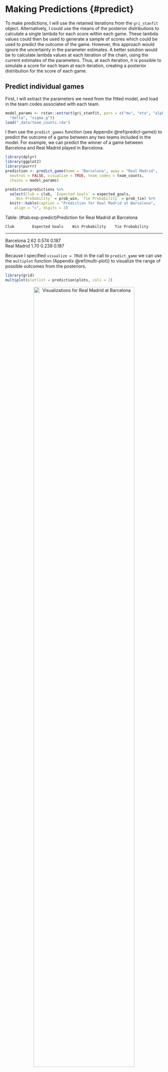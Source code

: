 
# Making Predictions {#predict}

To make predictions, I will use the retained iterations from the `gri_stanfit` object. Alternatively, I could use the means of the posterior distributions to calculate a single lambda for each score within each game. These lambda values could then be used to generate a sample of scores which could be used to predict the outcome of the game. However, this approach would ignore the uncertainty in the parameter estimates. A better solution would be to calculate lambda values at each iteration of the chain, using the current estimates of the parameters. Thus, at each iteration, it is possible to simulate a score for each team at each iteration, creating a posterior distribution for the score of each game.

## Predict individual games

First, I will extract the parameters we need from the fitted model, and load in the team codes associated with each team.


```r
model_params <- rstan::extract(gri_stanfit, pars = c("mu", "eta", "alpha",
  "delta", "sigma_g"))
load("_data/team_counts.rda")
```



I then use the `predict_games` function (see Appendix \@ref(predict-game)) to predict the outcome of a game between any two teams included in the model. For example, we can predict the winner of a game between Barcelona and Real Madrid played in Barcelona.




```r
library(dplyr)
library(ggplot2)
library(purrr)
prediction <- predict_game(home = "Barcelona", away = "Real Madrid",
  neutral = FALSE, visualize = TRUE, team_codes = team_counts,
  chains = model_params)

prediction$predictions %>%
  select(Club = club, `Expected Goals` = expected_goals,
    `Win Probability` = prob_win, `Tie Probability` = prob_tie) %>%
  knitr::kable(caption = "Prediction for Real Madrid at Barcelona",
    align = "c", digits = 3)
```



Table: (\#tab:exp-predict)Prediction for Real Madrid at Barcelona

    Club        Expected Goals    Win Probability    Tie Probability 
-------------  ----------------  -----------------  -----------------
  Barcelona          2.62              0.574              0.187      
 Real Madrid         1.70              0.239              0.187      

Because I specified `visualize = TRUE` in the call to `predict_game` we can use the `multiplot` function (Appendix \@ref(multi-plot)) to visualize the range of possible outcomes from the posteriors.


```r
library(grid)
multiplot(plotlist = prediction$plots, cols = 2)
```

<div class="figure" style="text-align: center">
<img src="make-predictions_files/figure-html/exp-vis-1.png" alt="Visualizations for Real Madrid at Barcelona" width="80%" />
<p class="caption">(\#fig:exp-vis)Visualizations for Real Madrid at Barcelona</p>
</div>

## Predict domestic leagues

To predict entire leagues, I follow the same general process, simulating an outcome for each retained iteration of the chain. The difference for leagues is that instead of simulating a single game at each iteration, we simulate the remainder of the league season, and calculate the league winner. This is all done by the `predict_league` function (Appendix \@ref(predict-league)).



In order to simulate these outcome, I'll first need to load in the full data set that includes future games


```r
library(lubridate)
library(rvest)
library(tidyr)
library(scales)

load("_data/full_data.rda")
load("_data/club_rankings.rda")
```

Then, I can use the `predict_league` function to get championship probabilities for each league.

### English Premier League {#epl}


```r
predict_league(league = "Premier League", games = full_data,
  chains = model_params, team_codes = team_counts) %>%
  left_join(select(club_rankings, club, exp_offense, exp_defense),
    by = "club") %>%
  arrange(desc(champ_pct)) %>%
  mutate(champ_pct = percent(ifelse(is.na(champ_pct), 0, champ_pct))) %>%
  select(Club = club, Offense = exp_offense, Defense = exp_defense,
    `Expected Points` = sim_points, `Championship Probability` = champ_pct) %>%
  knitr::kable(caption = "Premier League Championship Probabilities",
    align = "c", digits = 2)
```



Table: (\#tab:epl-sim)Premier League Championship Probabilities

         Club            Offense    Defense    Expected Points    Championship Probability 
----------------------  ---------  ---------  -----------------  --------------------------
       Chelsea            1.81       0.77           87.5                   84.2%           
  Tottenham Hotspur       1.81       0.71           82.5                   15.6%           
   Manchester City        1.82       0.81           76.2                    0.1%           
      Liverpool           1.75       0.81           76.3                    0.1%           
  Manchester United       1.55       0.71           70.9                    0.0%           
       Arsenal            1.94       0.92           69.7                    0.0%           
       Everton            1.45       0.89           64.5                    0.0%           
 West Bromwich Albion     1.11       0.98           49.6                    0.0%           
     Southampton          1.08       0.86           48.4                    0.0%           
       Watford            1.03       1.09           44.9                    0.0%           
      Stoke City          1.06       1.04           44.9                    0.0%           
    Leicester City        1.25       1.09           43.8                    0.0%           
   West Ham United        1.17       1.24           41.8                    0.0%           
       Burnley            0.99       0.95           42.5                    0.0%           
    Crystal Palace        1.18       1.10           40.9                    0.0%           
   AFC Bournemouth        1.20       1.21           42.0                    0.0%           
      Hull City           1.13       1.16           36.3                    0.0%           
     Swansea City         1.22       1.23           34.2                    0.0%           
    Middlesbrough         0.99       0.89           30.9                    0.0%           
      Sunderland          0.84       1.15           26.1                    0.0%           

### French Ligue 1 {#ligue1}


```r
predict_league(league = "Ligue 1", games = full_data,
  chains = model_params, team_codes = team_counts) %>%
  left_join(select(club_rankings, club, exp_offense, exp_defense),
    by = "club") %>%
  arrange(desc(champ_pct)) %>%
  mutate(champ_pct = percent(ifelse(is.na(champ_pct), 0, champ_pct))) %>%
  select(Club = club, Offense = exp_offense, Defense = exp_defense,
    `Expected Points` = sim_points, `Championship Probability` = champ_pct) %>%
  knitr::kable(caption = "Ligue 1 Championship Probabilities",
    align = "c", digits = 2)
```



Table: (\#tab:ligue1-sim)Ligue 1 Championship Probabilities

        Club            Offense    Defense    Expected Points    Championship Probability 
---------------------  ---------  ---------  -----------------  --------------------------
 Paris Saint-Germain     1.98       0.73           88.5                   54.9%           
      AS Monaco          2.11       0.89           87.4                   45.0%           
        Nice             1.26       0.93           79.2                    0.1%           
        Lyon             1.63       0.96           63.0                    0.0%           
      Marseille          1.27       0.97           60.2                    0.0%           
      Bordeaux           1.18       1.06           59.5                    0.0%           
     St Etienne          0.90       0.86           51.6                    0.0%           
      Guingamp           1.12       1.06           52.0                    0.0%           
    Stade Rennes         0.86       1.07           48.6                    0.0%           
       Nantes            0.88       1.12           47.8                    0.0%           
      Toulouse           0.98       0.91           48.0                    0.0%           
     Montpellier         1.18       1.30           44.4                    0.0%           
       Angers            0.98       1.04           45.1                    0.0%           
        Lille            0.87       1.00           43.4                    0.0%           
        Metz             0.87       1.34           41.2                    0.0%           
        Caen             0.94       1.33           38.1                    0.0%           
  AS Nancy Lorraine      0.81       0.99           37.6                    0.0%           
       Lorient           1.05       1.37           37.7                    0.0%           
      Dijon FCO          1.08       1.17           35.8                    0.0%           
       Bastia            0.78       1.17           32.6                    0.0%           

### German Bundesliga {#bund}


```r
predict_league(league = "Bundesliga", games = full_data,
  chains = model_params, team_codes = team_counts) %>%
  left_join(select(club_rankings, club, exp_offense, exp_defense),
    by = "club") %>%
  arrange(desc(champ_pct)) %>%
  mutate(champ_pct = percent(ifelse(is.na(champ_pct), 0, champ_pct))) %>%
  select(Club = club, Offense = exp_offense, Defense = exp_defense,
    `Expected Points` = sim_points, `Championship Probability` = champ_pct) %>%
  knitr::kable(caption = "Bundesliga Championship Probabilities",
    align = "c", digits = 2)
```



Table: (\#tab:bund-sim)Bundesliga Championship Probabilities

           Club              Offense    Defense    Expected Points    Championship Probability 
--------------------------  ---------  ---------  -----------------  --------------------------
      Bayern Munich           2.08       0.68           80.8                    100%           
        RB Leipzig            1.47       0.89           68.3                     0%            
      TSG Hoffenheim          1.49       0.91           63.0                     0%            
    Borussia Dortmund         1.82       0.92           62.9                     0%            
      Hertha Berlin           1.13       0.92           50.7                     0%            
        FC Cologne            1.21       0.99           47.7                     0%            
       SC Freiburg            1.10       1.23           46.9                     0%            
      Werder Bremen           1.29       1.20           44.6                     0%            
 Borussia Monchengladbach     1.28       0.98           47.3                     0%            
   Eintracht Frankfurt        0.93       0.88           44.7                     0%            
        Schalke 04            1.33       0.89           45.1                     0%            
     Bayer Leverkusen         1.27       1.00           43.3                     0%            
      VfL Wolfsburg           0.95       1.02           38.2                     0%            
        Hamburg SV            0.98       1.20           39.5                     0%            
          Mainz               1.14       1.15           37.5                     0%            
       FC Augsburg            0.93       1.13           36.8                     0%            
     FC Ingolstadt 04         0.96       1.15           33.4                     0%            
     SV Darmstadt 98          0.79       1.32           21.9                     0%            

### Italian Serie A {#seriea}


```r
predict_league(league = "Serie A", games = full_data,
  chains = model_params, team_codes = team_counts) %>%
  left_join(select(club_rankings, club, exp_offense, exp_defense),
    by = "club") %>%
  arrange(desc(champ_pct)) %>%
  mutate(champ_pct = percent(ifelse(is.na(champ_pct), 0, champ_pct))) %>%
  select(Club = club, Offense = exp_offense, Defense = exp_defense,
    `Expected Points` = sim_points, `Championship Probability` = champ_pct) %>%
  knitr::kable(caption = "Serie A Championship Probabilities",
    align = "c", digits = 2)
```



Table: (\#tab:seriea-sim)Serie A Championship Probabilities

      Club         Offense    Defense    Expected Points    Championship Probability 
----------------  ---------  ---------  -----------------  --------------------------
    Juventus        1.61       0.66           92.0                   94.8%           
    AS Roma         1.73       0.85           83.4                    4.5%           
     Napoli         1.77       0.94           80.9                    0.6%           
     Lazio          1.40       0.91           71.0                    0.0%           
    Atalanta        1.33       0.92           70.0                    0.0%           
    AC Milan        1.27       0.94           67.6                    0.0%           
 Internazionale     1.42       1.11           64.7                    0.0%           
   Fiorentina       1.34       1.02           61.6                    0.0%           
     Torino         1.50       1.15           53.7                    0.0%           
   Sampdoria        1.06       0.99           52.7                    0.0%           
    Udinese         1.10       1.05           48.3                    0.0%           
    Cagliari        1.23       1.34           45.7                    0.0%           
 Chievo Verona      0.99       1.08           45.2                    0.0%           
    Bologna         0.93       1.06           42.0                    0.0%           
    Sassuolo        1.11       1.16           42.1                    0.0%           
     Genoa          0.99       1.25           36.0                    0.0%           
     Empoli         0.72       1.12           32.2                    0.0%           
    Crotone         0.81       1.17           26.6                    0.0%           
    Palermo         0.79       1.34           22.0                    0.0%           
   US Pescara       0.91       1.43           20.1                    0.0%           

### Spanish La Liga {#laliga}


```r
predict_league(league = "La Liga", games = full_data,
  chains = model_params, team_codes = team_counts) %>%
  left_join(select(club_rankings, club, exp_offense, exp_defense),
    by = "club") %>%
  arrange(desc(champ_pct)) %>%
  mutate(champ_pct = percent(ifelse(is.na(champ_pct), 0, champ_pct))) %>%
  select(Club = club, Offense = exp_offense, Defense = exp_defense,
    `Expected Points` = sim_points, `Championship Probability` = champ_pct) %>%
  knitr::kable(caption = "La Liga Championship Probabilities",
    align = "c", digits = 2)
```



Table: (\#tab:laliga-sim)La Liga Championship Probabilities

        Club            Offense    Defense    Expected Points    Championship Probability 
---------------------  ---------  ---------  -----------------  --------------------------
     Real Madrid         2.13       0.94           87.7                   70.9%           
      Barcelona          2.23       0.84           84.6                   29.0%           
     Sevilla FC          1.32       0.93           75.5                    0.1%           
   Atletico Madrid       1.43       0.68           76.3                    0.0%           
     Villarreal          1.12       0.83           62.8                    0.0%           
   Athletic Bilbao       1.18       0.97           61.0                    0.0%           
    Real Sociedad        1.28       1.05           61.5                    0.0%           
        Eibar            1.31       1.06           58.3                    0.0%           
      Espanyol           1.14       0.97           57.5                    0.0%           
     Celta Vigo          1.33       1.00           53.3                    0.0%           
       Alavés            0.95       0.88           51.3                    0.0%           
      Valencia           1.24       1.24           47.5                    0.0%           
     Las Palmas          1.32       1.25           45.6                    0.0%           
     Real Betis          0.94       1.14           40.3                    0.0%           
       Málaga            1.01       1.17           40.0                    0.0%           
 Deportivo La Coruña     1.00       1.14           37.7                    0.0%           
       Leganes           0.80       1.12           33.2                    0.0%           
   Sporting Gijón        0.95       1.33           28.5                    0.0%           
       Granada           0.81       1.40           24.8                    0.0%           
       Osasuna           0.88       1.44           22.7                    0.0%           

## UEFA Champions League

Simulating the UEFA Champions League is very similar to the process used for simulating the domestic leagues. At each retained iteration of the MCMC chain, I simulate the remainder of the Champions League matches. Because there isn't a true bracket, and the opponents are drawn randomly before each round, I first define the current match-ups.


```r
matchups <- list(
  c("Real Madrid", "Atletico Madrid"),
  c("AS Monaco", "Juventus")
)
```

I can then use the `predict_ucl` function (Appendix \@ref(predict-ucl)) to calculate the probability of each team advancing to each subsequent round.




```r
predict_ucl(matchups = matchups, games = full_data, chains = model_params,
  team_codes = team_counts) %>%
  left_join(select(club_rankings, club, exp_offense, exp_defense),
    by = c("Club" = "club")) %>%
  arrange(desc(Champion)) %>%
  mutate(Quarterfinals = percent(Quarterfinals),
    Semifinals = percent(Semifinals), Final = percent(Final),
    Champion = percent(Champion)) %>%
  select(Club, Offense = exp_offense, Defense = exp_defense, Quarterfinals,
    Semifinals, Final, Champion) %>%
  knitr::kable(caption = "UEFA Champions League Probabilities",
    align = "c", digits = 2)
```



Table: (\#tab:ucl-sim)UEFA Champions League Probabilities

      Club          Offense    Defense    Quarterfinals    Semifinals    Final    Champion 
-----------------  ---------  ---------  ---------------  ------------  -------  ----------
    Juventus         1.61       0.66          100%            100%       51.9%     27.7%   
   Real Madrid       2.13       0.94          100%            100%       54.3%     26.2%   
    AS Monaco        2.11       0.89          100%            100%       48.1%     25.0%   
 Atletico Madrid     1.43       0.68          100%            100%       45.7%     21.1%   

